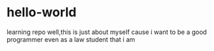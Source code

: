 # hello-world
learning repo
well,this is just about myself cause i want to be a good programmer even as a law student that i am
